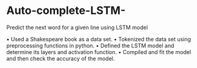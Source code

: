 # Auto-complete-LSTM-
  Predict the next word for a given line using LSTM model 
  
•	Used a Shakespeare book as a data set. 
•	Tokenized the data set using preprocessing functions in python. 
•	Defined the LSTM model and determine its layers and activation function. 
•	Compiled and fit the model and then check the accuracy of the model.
